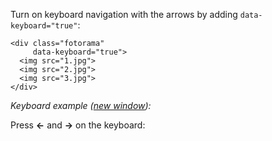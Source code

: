 Turn on&nbsp;keyboard navigation with the arrows by&nbsp;adding `data-keyboard="true"`:

	<div class="fotorama"
	     data-keyboard="true">
	  <img src="1.jpg">
	  <img src="2.jpg">
	  <img src="3.jpg">
	</div>

*Keyboard example (<a href="/examples/keyboard.html" target="_blank">new window</a>):*

<p>Press <strong class="key js-arrow" data-fotorama="#keyboard" data-show="<">←</strong> and <strong class="key js-arrow" data-fotorama="#keyboard" data-show=">">→</strong> on the keyboard:</p>

<div class="fotorama-wrap"><div class="fotorama"
     id="keyboard"
     data-keyboard="true"
     data-loop="true"
     data-width="700"
     data-ratio="3/2"
     data-max-width="100%">
	<a href="http://fotorama.s3.amazonaws.com/i/okonechnikov/2-lo.jpg"></a>
	<a href="http://fotorama.s3.amazonaws.com/i/okonechnikov/3-lo.jpg"></a>
	<a href="http://fotorama.s3.amazonaws.com/i/okonechnikov/5-lo.jpg"></a>
	<a href="http://fotorama.s3.amazonaws.com/i/okonechnikov/8-lo.jpg"></a>
	<a href="http://fotorama.s3.amazonaws.com/i/okonechnikov/6-lo.jpg"></a>
</div></div>